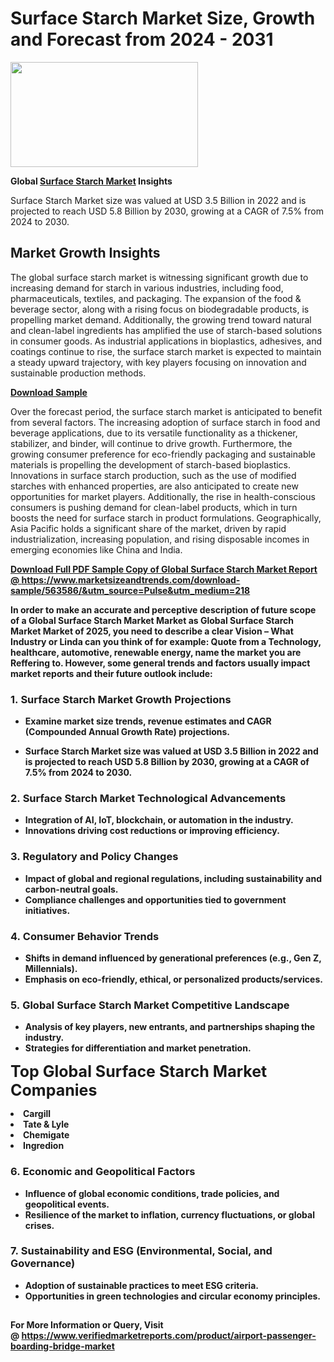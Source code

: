 <H1>Surface Starch Market Size, Growth and Forecast from 2024 - 2031</H1><img class="aligncenter size-medium wp-image-584254" src="https://thirdeyenews.in/wp-content/uploads/2024/09/Global-Market-Research-300x168.jpeg" alt="" width="300" height="168" /><p><strong>Global&nbsp;<a href="https://www.marketsizeandtrends.com/download-sample/563586/&amp;utm_source=Pulse&amp;utm_medium=218">Surface Starch Market</a> Insights</strong></p><p>Surface Starch Market size was valued at USD 3.5 Billion in 2022 and is projected to reach USD 5.8 Billion by 2030, growing at a CAGR of 7.5% from 2024 to 2030.</p><p><h2>Market Growth Insights</h2> <p>The global surface starch market is witnessing significant growth due to increasing demand for starch in various industries, including food, pharmaceuticals, textiles, and packaging. The expansion of the food & beverage sector, along with a rising focus on biodegradable products, is propelling market demand. Additionally, the growing trend toward natural and clean-label ingredients has amplified the use of starch-based solutions in consumer goods. As industrial applications in bioplastics, adhesives, and coatings continue to rise, the surface starch market is expected to maintain a steady upward trajectory, with key players focusing on innovation and sustainable production methods.</p> <p><strong><a href="#">Download Sample</a></strong></p> <p>Over the forecast period, the surface starch market is anticipated to benefit from several factors. The increasing adoption of surface starch in food and beverage applications, due to its versatile functionality as a thickener, stabilizer, and binder, will continue to drive growth. Furthermore, the growing consumer preference for eco-friendly packaging and sustainable materials is propelling the development of starch-based bioplastics. Innovations in surface starch production, such as the use of modified starches with enhanced properties, are also anticipated to create new opportunities for market players. Additionally, the rise in health-conscious consumers is pushing demand for clean-label products, which in turn boosts the need for surface starch in product formulations. Geographically, Asia Pacific holds a significant share of the market, driven by rapid industrialization, increasing population, and rising disposable incomes in emerging economies like China and India.</p> <p><strong><a href="#"></p><p><span class=""><strong>Download Full PDF Sample Copy of Global Surface Starch Market Report</strong> @ <a href="https://www.marketsizeandtrends.com/download-sample/563586/&amp;utm_source=Pulse&amp;utm_medium=218" target="_blank">https://www.marketsizeandtrends.com/download-sample/563586/&amp;utm_source=Pulse&amp;utm_medium=218</a></span></p><p>In order to make an accurate and perceptive description of future scope of a Global&nbsp;Surface Starch Market Market as Global&nbsp;Surface Starch Market Market of 2025, you need to describe a clear Vision &ndash; What Industry or Linda can you think of for example: Quote from a Technology, healthcare, automotive, renewable energy, name the market you are Reffering to. However, some general trends and factors usually impact market reports and their future outlook include:</p><h3>1.&nbsp;<strong>Surface Starch Market Growth Projections</strong></h3><ul><li>Examine market size trends, revenue estimates and CAGR (Compounded Annual Growth Rate) projections.</li><li><p>Surface Starch Market size was valued at USD 3.5 Billion in 2022 and is projected to reach USD 5.8 Billion by 2030, growing at a CAGR of 7.5% from 2024 to 2030.</p></li></ul><h3>2.&nbsp;<strong>Surface Starch Market Technological Advancements</strong></h3><ul><li>Integration of AI, IoT, blockchain, or automation in the industry.</li><li>Innovations driving cost reductions or improving efficiency.</li></ul><h3>3.&nbsp;<strong>Regulatory and Policy Changes</strong></h3><ul><li>Impact of global and regional regulations, including sustainability and carbon-neutral goals.</li><li>Compliance challenges and opportunities tied to government initiatives.</li></ul><h3>4.&nbsp;<strong>Consumer Behavior Trends</strong></h3><ul><li>Shifts in demand influenced by generational preferences (e.g., Gen Z, Millennials).</li><li>Emphasis on eco-friendly, ethical, or personalized products/services.</li></ul><h3>5.&nbsp;<strong>Global Surface Starch Market Competitive Landscape</strong></h3><ul><li>Analysis of key players, new entrants, and partnerships shaping the industry.</li><li>Strategies for differentiation and market penetration.</li></ul><p data-pm-slice="1 1 []"><span style="color: inherit; font-family: inherit; font-size: 25px;">Top Global Surface Starch Market Companies</span></p><div class="" data-test-id=""><p><li>Cargill</li><li> Tate & Lyle</li><li> Chemigate</li><li> Ingredion</li></p></div><h3>6.&nbsp;<strong>Economic and Geopolitical Factors</strong></h3><ul><li>Influence of global economic conditions, trade policies, and geopolitical events.</li><li>Resilience of the market to inflation, currency fluctuations, or global crises.</li></ul><h3>7.&nbsp;<strong>Sustainability and ESG (Environmental, Social, and Governance)</strong></h3><ul><li>Adoption of sustainable practices to meet ESG criteria.</li><li>Opportunities in green technologies and circular economy principles.</li></ul><h2><strong style="font-size: 14px;">For More Information or Query, Visit @&nbsp;</strong><a style="background-color: #ffffff; font-size: 14px;" href="https://www.marketsizeandtrends.com/report/surface-starch-market/" target="_blank">https://www.verifiedmarketreports.com/product/airport-passenger-boarding-bridge-market</a></h2>
